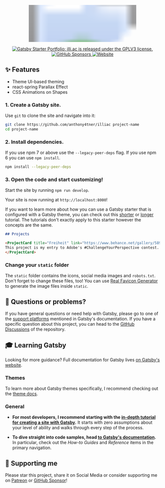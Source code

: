 <p align="center">
  <svg width="400" height="120">       
     <image xlink:href="https://raw.githubusercontent.com/anthony4tner/illi.ac-logo/main/vector/logo-slogan-icon-left/default-background.svg" src="" width="400" height="400" transform="translate(0 -130)"/>    
  </svg>
</p>

<p align="center">
  <a href="https://github.com/anthony4tner/illiac/blob/master/LICENSE">
    <img src="https://img.shields.io/badge/license-GPLV3-blue.svg" alt="Gatsby Starter Portfolio: illi.ac is released under the GPLV3 license." />
  </a>
  <a href="https://github.com/sponsors/anthony4tner">
    <img alt="GitHub Sponsors" src="https://img.shields.io/github/sponsors/anthony4tner">
  </a>
  <a href="https://illi.ac">
    <img alt="Website" src="https://img.shields.io/badge/-website-blue">
  </a>
</p>


## ✨ Features

- Theme UI-based theming
- react-spring Parallax Effect
- CSS Animations on Shapes

### 1. **Create a Gatsby site.**

Use `git` to clone the site and navigate into it:

```sh
git clone https://github.com/anthony4tner/illiac project-name
cd project-name
```

### 2. **Install dependencies.**

If you use npm 7 or above use the `--legacy-peer-deps` flag. If you use npm 6 you can use `npm install`.

```sh
npm install --legacy-peer-deps
```

### 3. **Open the code and start customizing!**

Start the site by running `npm run develop`.

Your site is now running at `http://localhost:8000`!

If you want to learn more about how you can use a Gatsby starter that is configured with a Gatsby theme, you can check out this [shorter](https://www.gatsbyjs.com/docs/how-to/plugins-and-themes/using-a-gatsby-theme/) or [longer](https://www.gatsbyjs.com/tutorial/using-a-theme/) tutorial. The tutorials don't exactly apply to this starter however the concepts are the same.

```md
## Projects

<ProjectCard title="Freiheit" link="https://www.behance.net/gallery/58937147/Freiheit" bg="linear-gradient(to right, #D4145A 0%, #FBB03B 100%)">
This project is my entry to Adobe's #ChallengeYourPerspective contest.
</ProjectCard>
```

### Change your `static` folder

The `static` folder contains the icons, social media images and `robots.txt`. Don't forget to change these files, too! You can use [Real Favicon Generator](https://realfavicongenerator.net/) to generate the image files inside `static`.

## 🤔 Questions or problems?

If you have general questions or need help with Gatsby, please go to one of the [support platforms](https://www.gatsbyjs.com/contributing/community/#where-to-get-support) mentioned in Gatsby's documentation. If you have a specific question about this project, you can head to the [GitHub Discussions](https://github.com/LekoArts/gatsby-themes/discussions) of the repository.

## 🎓 Learning Gatsby

Looking for more guidance? Full documentation for Gatsby lives [on Gatsby's website](https://www.gatsbyjs.com/).

### Themes

To learn more about Gatsby themes specifically, I recommend checking out the [theme docs](https://www.gatsbyjs.com/docs/themes/).

### General

- **For most developers, I recommend starting with the [in-depth tutorial for creating a site with Gatsby](https://www.gatsbyjs.com/docs/tutorial/).** It starts with zero assumptions about your level of ability and walks through every step of the process.

- **To dive straight into code samples, head [to Gatsby's documentation](https://www.gatsbyjs.com/docs/).** In particular, check out the _How-to Guides_ and _Reference_ items in the primary navigation.

## 🌟 Supporting me

Please star this project, share it on Social Media or consider supporting me on [Patreon](https://www.patreon.com/illiac) or [GitHub Sponsor](https://github.com/sponsors/anthony4tner)!
